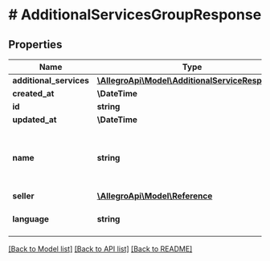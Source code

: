 # # AdditionalServicesGroupResponse

## Properties

Name | Type | Description | Notes
------------ | ------------- | ------------- | -------------
**additional_services** | [**\AllegroApi\Model\AdditionalServiceResponse[]**](AdditionalServiceResponse.md) |  | [optional]
**created_at** | **\DateTime** |  | [optional]
**id** | **string** |  | [optional]
**updated_at** | **\DateTime** |  | [optional]
**name** | **string** | Name of the group provided by merchant, invisible for buyers. | [optional]
**seller** | [**\AllegroApi\Model\Reference**](Reference.md) |  | [optional]
**language** | **string** | IETF language tag. | [optional]

[[Back to Model list]](../../README.md#models) [[Back to API list]](../../README.md#endpoints) [[Back to README]](../../README.md)

